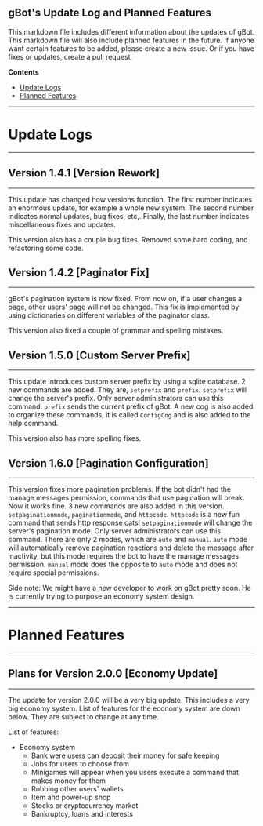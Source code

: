 gBot's Update Log and Planned Features
--------------------------------------
This markdown file includes different information about the updates of gBot.
This markdown file will also include planned features in the future.
If anyone want certain features to be added, please create a new issue.
Or if you have fixes or updates, create a pull request.
   
**Contents**
- [Update Logs](#update-logs)
- [Planned Features](#planned-features)

---

# Update Logs
-------------

## Version 1.4.1 [Version Rework]
--------------------------------
This update has changed how versions function. The first number indicates an enormous update, for example a whole new system.
The second number indicates normal updates, bug fixes, etc,. Finally, the last number indicates miscellaneous fixes and updates.
    
This version also has a couple bug fixes. Removed some hard coding, and refactoring some code.

## Version 1.4.2 [Paginator Fix]
-------------------------------
gBot's pagination system is now fixed. From now on, if a user changes a page, other users' page will not be changed.
This fix is implemented by using dictionaries on different variables of the paginator class.
   
This version also fixed a couple of grammar and spelling mistakes.

## Version 1.5.0 [Custom Server Prefix]
---------------------------------------
This update introduces custom server prefix by using a sqlite database. 2 new commands are added. They are, `setprefix` and `prefix`. `setprefix` will change the server's prefix. Only server administrators can use this command. `prefix` sends the current prefix of gBot. A new cog is also added to organize these commands, it is called `ConfigCog` and is also added to the help command.

This version also has more spelling fixes.

## Version 1.6.0 [Pagination Configuration]
-------------------------------------------
This version fixes more pagination problems. If the bot didn't had the manage messages permission, commands that use pagination will break. Now it works fine. 3 new commands are also added in this version. `setpaginationmode`, `paginationmode`, and `httpcode`. `httpcode` is a new fun command that sends http response cats! `setpaginationmode` will change the server's pagination mode. Only server administrators can use this command. There are only 2 modes, which are `auto` and `manual`. `auto` mode will automatically remove pagination reactions and delete the message after inactivity, but this mode requires the bot to have the manage messages permission. `manual` mode does the opposite to `auto` mode and does not require special permissions.

Side note: We might have a new developer to work on gBot pretty soon. He is currently trying to purpose an economy system design.

---

# Planned Features
------------------

## Plans for Version 2.0.0 [Economy Update]
-------------------------------------------
The update for version 2.0.0 will be a very big update. This includes a very big economy system.
List of features for the economy system are down below. They are subject to change at any time.

List of features:
  - Economy system
    - Bank were users can deposit their money for safe keeping
    - Jobs for users to choose from
    - Minigames will appear when you users execute a command that makes money for them
    - Robbing other users' wallets
    - Item and power-up shop
    - Stocks or cryptocurrency market
    - Bankruptcy, loans and interests
